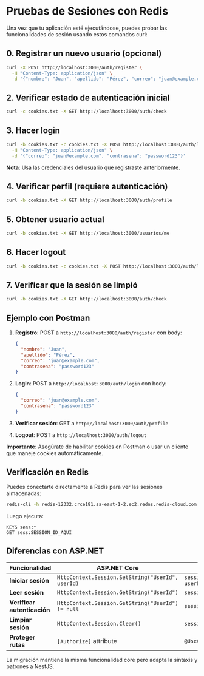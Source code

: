 # Pruebas de Sesiones con Redis

Una vez que tu aplicación esté ejecutándose, puedes probar las funcionalidades de sesión usando estos comandos curl:

## 0. Registrar un nuevo usuario (opcional)
```bash
curl -X POST http://localhost:3000/auth/register \
  -H "Content-Type: application/json" \
  -d '{"nombre": "Juan", "apellido": "Pérez", "correo": "juan@example.com", "contrasena": "password123"}'
```

## 2. Verificar estado de autenticación inicial
```bash
curl -c cookies.txt -X GET http://localhost:3000/auth/check
```

## 3. Hacer login
```bash
curl -b cookies.txt -c cookies.txt -X POST http://localhost:3000/auth/login \
  -H "Content-Type: application/json" \
  -d '{"correo": "juan@example.com", "contrasena": "password123"}'
```

**Nota**: Usa las credenciales del usuario que registraste anteriormente.

## 4. Verificar perfil (requiere autenticación)
```bash
curl -b cookies.txt -X GET http://localhost:3000/auth/profile
```

## 5. Obtener usuario actual
```bash
curl -b cookies.txt -X GET http://localhost:3000/usuarios/me
```

## 6. Hacer logout
```bash
curl -b cookies.txt -c cookies.txt -X POST http://localhost:3000/auth/logout
```

## 7. Verificar que la sesión se limpió
```bash
curl -b cookies.txt -X GET http://localhost:3000/auth/check
```

## Ejemplo con Postman

1. **Registro**: POST a `http://localhost:3000/auth/register` con body:
   ```json
   {
     "nombre": "Juan",
     "apellido": "Pérez", 
     "correo": "juan@example.com",
     "contrasena": "password123"
   }
   ```

2. **Login**: POST a `http://localhost:3000/auth/login` con body:
   ```json
   {
     "correo": "juan@example.com",
     "contrasena": "password123"
   }
   ```

3. **Verificar sesión**: GET a `http://localhost:3000/auth/profile`

4. **Logout**: POST a `http://localhost:3000/auth/logout`

**Importante**: Asegúrate de habilitar cookies en Postman o usar un cliente que maneje cookies automáticamente.

## Verificación en Redis

Puedes conectarte directamente a Redis para ver las sesiones almacenadas:

```bash
redis-cli -h redis-12332.crce181.sa-east-1-2.ec2.redns.redis-cloud.com -p 12332 -a zW0YWoixB6i84cCIWbCU7O4c7uaCbahK
```

Luego ejecuta:
```redis
KEYS sess:*
GET sess:SESSION_ID_AQUI
```

## Diferencias con ASP.NET

| Funcionalidad | ASP.NET Core | NestJS |
|---------------|--------------|--------|
| **Iniciar sesión** | `HttpContext.Session.SetString("UserId", userId)` | `sessionService.setUserSession(session, userData)` |
| **Leer sesión** | `HttpContext.Session.GetString("UserId")` | `sessionService.getUserSession(session)` |
| **Verificar autenticación** | `HttpContext.Session.GetString("UserId") != null` | `sessionService.isAuthenticated(session)` |
| **Limpiar sesión** | `HttpContext.Session.Clear()` | `sessionService.clearSession(session)` |
| **Proteger rutas** | `[Authorize]` attribute | `@UseGuards(AuthGuard)` |

La migración mantiene la misma funcionalidad core pero adapta la sintaxis y patrones a NestJS.
